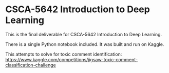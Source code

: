 # CSCA-5642 Introduction to Deep Learning
This is the final deliverable for CSCA-5642 Introduction to Deep Learning.

There is a single Python notebook included. It was built and run on Kaggle.

This attempts to solve for toxic comment identification: https://www.kaggle.com/competitions/jigsaw-toxic-comment-classification-challenge
